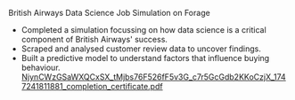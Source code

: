 British Airways Data Science Job Simulation on Forage


 * Completed a simulation focussing on how data science is a critical component
   of British Airways' success.
 * Scraped and analysed customer review data to uncover findings.
 * Built a predictive model to understand factors that influence buying
   behaviour.
[NjynCWzGSaWXQCxSX_tMjbs76F526fF5v3G_c7r5GcGdb2KKoCzjX_1747241811881_completion_certificate.pdf](https://github.com/user-attachments/files/20211724/NjynCWzGSaWXQCxSX_tMjbs76F526fF5v3G_c7r5GcGdb2KKoCzjX_1747241811881_completion_certificate.pdf)
